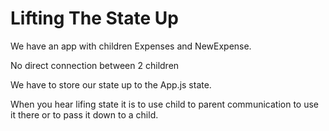 # Lifting The State Up

We have an app with children Expenses and NewExpense.

No direct connection between 2 children

We have to store our state up to the App.js state.

When you hear lifing state it is to use child to parent communication to use it there or to pass it down to a child.
